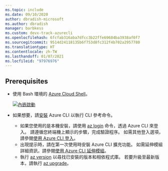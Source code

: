 ```yaml
---
ms.topic: include
ms.date: 09/10/2020
author: dbradish-microsoft
ms.author: dbradish
manager: barbkess
ms.custom: devx-track-azurecli
ms.openlocfilehash: 6fcfab316aba7dfcc3b22ffe69684ba3938af0f7
ms.sourcegitcommit: 9514d24118135b6f753d8fc312f4b702a2957780
ms.translationtype: HT
ms.contentlocale: zh-TW
ms.lasthandoff: 01/07/2021
ms.locfileid: "97976976"
---
```

## <a name="prerequisites"></a>Prerequisites

- 使用 Bash 環境的 [Azure Cloud Shell](../articles/cloud-shell/quickstart.md)。

   [![內嵌啟動](https://shell.azure.com/images/launchcloudshell.png "啟動 Azure Cloud Shell")](https://shell.azure.com)  
- 如果想要，請[安裝](/cli/azure/install-azure-cli) Azure CLI 以執行 CLI 參考命令。
  - 如果您使用的是本機安裝，請使用 [az login](/cli/azure/reference-index#az_login) 命令，透過 Azure CLI 來登入。  請遵循您終端機上顯示的步驟，完成驗證程序。  如需其他登入選項，請參閱[使用 Azure CLI 登入](/cli/azure/authenticate-azure-cli)。
  - 出現提示時，請在第一次使用時安裝 Azure CLI 擴充功能。  如需延伸模組詳細資訊，請參閱[使用 Azure CLI 延伸模組](/cli/azure/azure-cli-extensions-overview)。
  - 執行 [az version](/cli/azure/reference-index?#az_version) 以尋找已安裝的版本和相依程式庫。 若要升級至最新版本，請執行 [az upgrade](/cli/azure/reference-index?#az_upgrade)。
